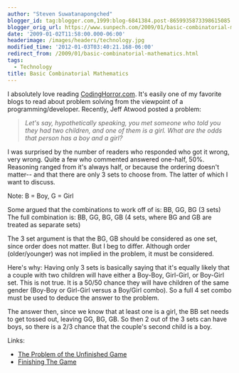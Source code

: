 ```yaml
---
author: "Steven Suwatanapongched"
blogger_id: tag:blogger.com,1999:blog-6841384.post-8659935873398615085
blogger_orig_url: https://www.sunpech.com/2009/01/basic-combinatorial-mathematics.html
date: '2009-01-02T11:58:00.000-06:00'
headerimage: /images/headers/technology.jpg
modified_time: '2012-01-03T03:40:21.168-06:00'
redirect_from: /2009/01/basic-combinatorial-mathematics.html
tags:
  - Technology
title: Basic Combinatorial Mathematics
---
```



I absolutely love reading <a href="https://www.codinghorror.com">CodingHorror.com</a>.  It's easily one of my favorite blogs to read about problem solving from the viewpoint of a programming/developer.  Recently, Jeff Atwood posted a problem:

<blockquote><i>Let's say, hypothetically speaking, you met someone who told you they had two children, and one of them is a girl. What are the odds that person has a boy and a girl?</i></blockquote>

I was surprised by the number of readers who responded who got it wrong, very wrong.  Quite a few who commented answered one-half, 50%.  Reasoning ranged from it's always half, or because the ordering doesn't matter-- and that there are only 3 sets to choose from.  The latter of which I want to discuss.

Note: B = Boy, G = Girl

Some argued that the combinations to work off of is: BB, GG, BG (3 sets)
The full combination is: BB, GG, BG, GB (4 sets, where BG and GB are treated as separate sets)

The 3 set argument is that the BG, GB should be considered as one set, since order does not matter.  But I beg to differ.  Although order (older/younger) was not implied in the problem, it must be considered.  

Here's why:
Having only 3 sets is basically saying that it's equally likely that a couple with two children will have either a Boy-Boy, Girl-Girl, or Boy-Girl set.  This is not true.  It is a 50/50 chance they will have children of the same gender (Boy-Boy or Girl-Girl versus a Boy/Girl combo).  So a full 4 set combo must be used to deduce the answer to the problem.

The answer then, since we know that at least one is a girl, the BB set needs to get tossed out, leaving GG, BG, GB.  So then 2 out of the 3 sets can have boys, so there is a 2/3 chance that the couple's second child is a boy.

Links:
<ul>
  <li><a href="https://www.codinghorror.com/blog/archives/001203.html">The Problem of the Unfinished Game</a></li>
  <li><a href="https://www.codinghorror.com/blog/archives/001204.html">Finishing The Game</a></li>
</ul>